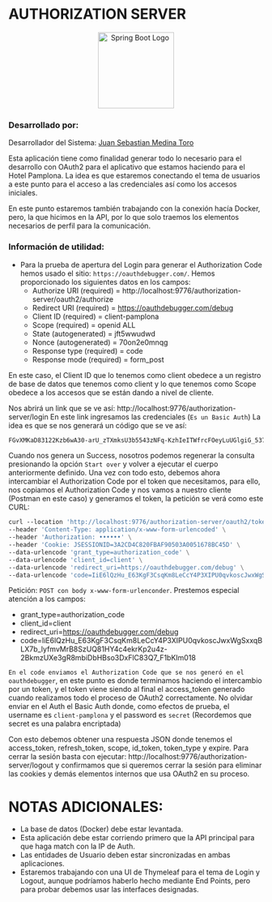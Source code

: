 # AUTHORIZATION SERVER

<div style="text-align: center;">
  <img src="https://upload.wikimedia.org/wikipedia/commons/thumb/7/79/Spring_Boot.svg/640px-Spring_Boot.svg.png" alt="Spring Boot Logo" width="150"/>
</div>

### Desarrollado por: ###
Desarrollador del Sistema: [Juan Sebastian Medina Toro](https://www.linkedin.com/in/juan-sebastian-medina-toro-887491249/)

Esta aplicación tiene como finalidad generar todo lo necesario para
el desarrollo con OAuth2 para el aplicativo que estamos haciendo para
el Hotel Pamplona. La idea es que estaremos conectando el tema de 
usuarios a este punto para el acceso a las credenciales así como los
accesos iniciales.

En este punto estaremos también trabajando con la conexión hacía Docker,
pero, la que hicimos en la API, por lo que solo traemos los elementos 
necesarios de perfil para la comunicación.

### Información de utilidad:
* Para la prueba de apertura del Login para generar el Authorization Code
hemos usado el sitio: ``https://oauthdebugger.com/``. Hemos proporcionado
los siguientes datos en los campos:
    * Authorize URI (required) = http://localhost:9776/authorization-server/oauth2/authorize
    * Redirect URI (required) = https://oauthdebugger.com/debug
    * Client ID (required) = client-pamplona
    * Scope (required) = openid ALL
    * State (autogenerated) = jft5wwudwd
    * Nonce (autogenerated) = 70on2e0mnqg
    * Response type (required) = code
    * Response mode (required) = form_post

En este caso, el Client ID que lo tenemos como client obedece a un registro de base de datos que tenemos como client
y lo que tenemos como Scope obedece a los accesos que se están dando a nivel de cliente.

Nos abrirá un link que se ve así: http://localhost:9776/authorization-server/login
En este link ingresamos las credenciales (``Es un Basic Auth``)
La idea es que se nos generará un código que se ve así:
````dockerfile
FGvXMKaD83122Kzb6wA30-arU_zTXmksU3b5543zNFq-KzhIeITWfrcFOeyLuUGlgiG_537T4LzWLZsSN_jRzeKTER1liq77-_5cwmCH4pevI02KrICDDCGX424E1j
````
Cuando nos genera un Success, nosotros podemos regenerar la consulta presionando la opción ``Start over`` y volver
a ejecutar el cuerpo anteriormente definido. Una vez con todo esto, debemos ahora intercambiar el Authorization Code por
el token que necesitamos, para ello, nos copiamos el Authorization Code y nos vamos a nuestro cliente (Postman en este caso)
y generamos el token, la petición se verá como este CURL:

````dockerfile
curl --location 'http://localhost:9776/authorization-server/oauth2/token' \
--header 'Content-Type: application/x-www-form-urlencoded' \
--header 'Authorization: ••••••' \
--header 'Cookie: JSESSIONID=3A2CD4C820FBAF90503A0051678BC45D' \
--data-urlencode 'grant_type=authorization_code' \
--data-urlencode 'client_id=client' \
--data-urlencode 'redirect_uri=https://oauthdebugger.com/debug' \
--data-urlencode 'code=IiE6lQzHu_E63KgF3CsqKm8LeCcY4P3XIPU0qvkoscJwxWgSxxqBLX7b_lyfmvMrB8SzUQ81HY4c4ekrKp2u4z-2BkmzUXe3gR8mbiDbHBso3DxFlC83Q7_F1bKIm018'
````
Petición: ``POST con body x-www-form-urlenconder``. Prestemos especial atención a los campos:
* grant_type=authorization_code
* client_id=client
* redirect_uri=https://oauthdebugger.com/debug
* code=IiE6lQzHu_E63KgF3CsqKm8LeCcY4P3XIPU0qvkoscJwxWgSxxqBLX7b_lyfmvMrB8SzUQ81HY4c4ekrKp2u4z-2BkmzUXe3gR8mbiDbHBso3DxFlC83Q7_F1bKIm018

``En el code enviamos el Authorization Code que se nos generó en el oauthdebugger``, en este punto es donde terminamos haciendo
el intercambio por un token, y el token viene siendo al final el access_token generado cuando realizamos todo el proceso
de OAuth2 correctamente. No olvidar enviar en el Auth el Basic Auth donde, como efectos de prueba, el username es 
``client-pamplona`` y el password es ``secret`` (Recordemos que secret es una palabra encriptada)

Con esto debemos obtener una respuesta JSON donde tenemos el access_token, refresh_token, scope, id_token, token_type y expire.
Para cerrar la sesión basta con ejecutar: http://localhost:9776/authorization-server/logout y confirmamos que si queremos cerrar
la sesión para eliminar las cookies y demás elementos internos que usa OAuth2 en su proceso.

# NOTAS ADICIONALES:

* La base de datos (Docker) debe estar levantada.
* Esta aplicación debe estar corriendo primero que la API principal para que haga match con la IP de Auth.
* Las entidades de Usuario deben estar sincronizadas en ambas aplicaciones.
* Estaremos trabajando con una UI de Thymeleaf para el tema de Login y Logout, aunque podríamos haberlo hecho
mediante End Points, pero para probar debemos usar las interfaces designadas.


